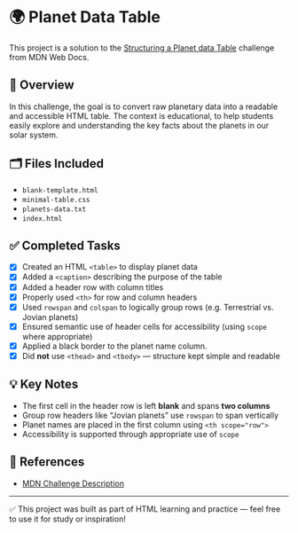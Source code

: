 # 🌍 Planet Data Table 

This project is a solution to the [Structuring a Planet data Table](https://developer.mozilla.org/en-US/docs/Learn/HTML/Tables/Structuring_planet_data) challenge from MDN Web Docs.

## 📘 Overview

In this challenge, the goal is to convert raw planetary data into a readable and accessible HTML table. The context is educational, to help students easily explore and understanding the key facts about the planets in our solar system.

## 🗂️ Files Included

- `blank-template.html` 
- `minimal-table.css`
- `planets-data.txt` 
- `index.html` 

## ✅ Completed Tasks

- [x] Created an HTML `<table>` to display planet data
- [x] Added a `<caption>` describing the purpose of the table
- [x] Added a header row with column titles
- [x] Properly used `<th>` for row and column headers
- [x] Used `rowspan` and `colspan` to logically group rows (e.g. Terrestrial vs. Jovian planets)
- [x] Ensured semantic use of header cells for accessibility (using `scope` where appropriate)
- [x] Applied a black border to the planet name column.
- [x] Did **not** use `<thead>` and `<tbody>` — structure kept simple and readable

## 💡 Key Notes

- The first cell in the header row is left **blank** and spans **two columns**
- Group row headers like “Jovian planets” use `rowspan` to span vertically
- Planet names are placed in the first column using `<th scope="row">`
- Accessibility is supported through appropriate use of `scope`
## 🔗 References

- [MDN Challenge Description](https://developer.mozilla.org/en-US/docs/Learn/HTML/Tables/Structuring_planet_data)

---

✅ This project was built as part of HTML learning and practice — feel free to use it for study or inspiration!
